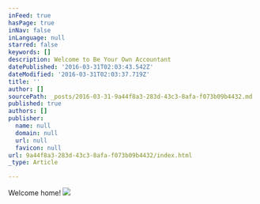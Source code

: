 ```yaml
---
inFeed: true
hasPage: true
inNav: false
inLanguage: null
starred: false
keywords: []
description: Welcome to Be Your Own Accountant
datePublished: '2016-03-31T02:03:43.542Z'
dateModified: '2016-03-31T02:03:37.719Z'
title: ''
author: []
sourcePath: _posts/2016-03-31-9a44f8a3-283d-43c3-8afa-f073b09b4432.md
published: true
authors: []
publisher:
  name: null
  domain: null
  url: null
  favicon: null
url: 9a44f8a3-283d-43c3-8afa-f073b09b4432/index.html
_type: Article

---
```

Welcome home!
![](https://the-grid-user-content.s3-us-west-2.amazonaws.com/d3271358-e02c-4133-b033-1f505130a696.jpg)